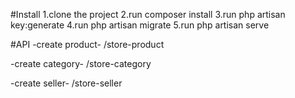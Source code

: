 #Install
1.clone the project
2.run composer install
3.run php artisan key:generate
4.run php artisan migrate
5.run php artisan serve

#API
-create product-
/store-product

-create category-
/store-category

-create seller-
/store-seller
